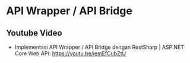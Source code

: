# API Wrapper / API Bridge

## Youtube Video
* Implementasi API Wrapper / API Bridge dengan RestSharp | ASP.NET Core Web API: https://youtu.be/iemEfCubZtU